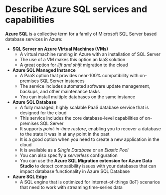# Describe Azure SQL services and capabilities

**Azure SQL** is a collective term for a family of Microsoft SQL Server based database services in Azure:
- **SQL Server on Azure Virtual Machines (VMs)**
    - A virtual machine running in Azure with an installation of SQL Server
    - The use of a VM makes this option an IaaS solution
    - A great option for *lift and shift* migration to the cloud
- **Azure SQL Managed Instance**
    - A PaaS option that provides near-100% compatibility with on-premises SQL Server instances
    - The service includes automated software update management, backups, and other maintenance tasks
    - You can install multiple databases on the same instance
- **Azure SQL Database** 
    - A fully managed, highly scalable PaaS database service that is designed for the cloud
    - This service includes the core database-level capabilities of on-premises SQL Server
    - It supports *point-in-time restore*, enabling you to recover a database to the state it was in at any point in the past
    - It is a good option when you need to create a new application in the cloud
    - It is available as a *Single Database* or an *Elastic Pool*
    - You can also specify a *serverless* configuration
    - You can use the **Azure SQL Migration extension for Azure Data Studio** to detect compatibility issues with your databases that can impact database functionality in Azure SQL Database
- **Azure SQL Edge** 
    - A SQL engine that is optimized for Internet-of-things (IoT) scenarios that need to work with streaming time-series data